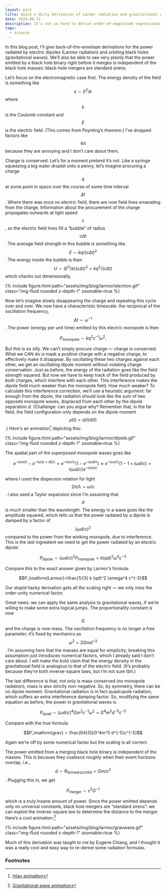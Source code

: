 ```yaml
---
layout: post
title: Quick n dirty derivation of Larmor radiation and gravitational waves
date: 2024-08-31
description: It's not so hard to derive order-of-magnitude expressions for radiation formulas
tags:
  - science
---
```


In this blog post, I’ll give back-of-the-envelope derivations for the power radiated by electric dipoles (Larmor radiation) and orbiting black holes (gravitational waves). We’ll also be able to see very plainly that the power emitted by a black hole binary right before it merges is independent of the black hole masses: black-hole mergers are standard sirens.

Let’s focus on the electromagnetic case first. The energy density of the field is something like $$\varepsilon\sim E^2/k$$ where $$k$$ is the Coulomb constant and $$E$$ is the electric field. (This comes from Poynting’s theorem.) I’ve dropped factors like $$4\pi$$ because they are annoying and I don’t care about them.

Charge is conserved. Let’s for a moment pretend it’s not. Like a syringe squeezing a big water droplet onto a penny, let’s imagine procuring a charge $$q$$ at some point in space over the course of some time interval $$\Delta t$$. Where there was once no electric field, there are now field lines emanating from the charge. Information about the procurement of the charge propagates outwards at light speed $$c$$, so the electric field lines fill a “bubble” of radius $$c\Delta t$$.  The average field strength in this bubble is something like $$E\sim kq/(c\Delta t)^2$$. The energy inside the bubble is then $$U\sim (E^2/k)(c\Delta t)^3=k q^2/(c\Delta t)$$ which checks out dimensionally.

<div class="row mt-3">
    <div class="col-sm mt-3 mt-md-0">
        {% include figure.html path="assets/img/blog/larmor/electron.gif" class="img-fluid rounded z-depth-1" zoomable=true %}
    </div>
</div>

Now let’s imagine slowly disappearing the charge and repeating this cycle over and over. We now have a characteristic timescale: the reciprocal of the oscillation frequency, $$\Delta t\sim \omega^{-1}$$. The power (energy per unit time) emitted by this electric monopole is then

$$P_\mathrm{monopole}\sim k q^2c^{-1}\omega^2.$$

But this is so silly. We can’t simply procure charge — charge is conserved. What we CAN do is mask a positive charge with a negative charge, to effectively make it disappear. By oscillating these two charges against each other, we get an oscillating dipole moment without violating charge conservation. Just as before, the energy of the radiation goes like the field strength squared. But now we have to keep track of the field produced by *both* charges, which interfere with each other. This interference makes the dipole field much weaker than the monopole field.  How much weaker? To calculate this interference correction, we’ll use a heuristic argument: far enough from the dipole, the radiation should look like the sum of two opposite monopole waves, displaced from each other by the dipole separation $d$. (Challenge: can you argue why? Remember that, in the far field, the field configuration only depends on the dipole moment $$\mu(t)=q(t)d(t)$$.) Here's an animation[^1] depicting this:

<div class="row mt-3">
    <div class="col-sm mt-3 mt-md-0">
        {% include figure.html path="assets/img/blog/larmor/dipole.gif" class="img-fluid rounded z-depth-1" zoomable=true %}
    </div>
</div>

The spatial part of the superposed monopole waves goes like

$$e^{-i\omega x/c}-e^{-i\omega(x+d)/c}=e^{-i\omega x/c}(1-e^{-i\omega d/c})\approx e^{-i\omega x/c}(1-1+i\omega d/c)= i(\omega d/c) e^{-i\omega x/c}$$

where I used the dispersion relation for light $$2\pi/\lambda=\omega/c$$. I also used a Taylor expansion since I’m assuming that $$d$$ is much smaller than the wavelength. The energy in a wave goes like the amplitude squared, which tells us that the power radiated by a dipole is damped by a factor of $$(\omega d/c)^2$$ compared to the power from the winking monopole, due to interference. This is the last ingredient we need to get the power radiated by an electric dipole:

$$P_\mathrm{dipole}\sim (\omega d/c)^2 P_\mathrm{monopole} = k (qd)^2 \omega^4 c^{-3}$$

Compare this to the exact answer given by Larmor’s formula:

$$P_\mathrm{Larmor}=\frac{1}{3} k (qd)^2 \omega^4 c^{-3}$$

Our stupid hacky derivation gets all the scaling right — we only miss the order-unity numerical factor.

Great news: we can apply the same analysis to gravitational waves, if we’re willing to make some extra logical jumps. The proportionality constant is now $$G$$ and the charge is now mass. The oscillation frequency is no longer a free parameter; it’s fixed by mechanics as $$\omega^2 = 2Gmd^{-3}$$. I’m assuming here that the masses are equal for simplicity; breaking this assumption just introduces numerical factors, which I already said I don’t care about. I will make the bold claim that the energy density in the gravitational field is analogous to that of the electric field. (It’s probably because they’re both inverse-square laws, but I’m not sure tbh.)

The last difference is that, not only is mass conserved (no monopole radiation), mass is also strictly non-negative. So, by symmetry, there can be no dipole moment. Gravitational radiation is in fact quadrupole radiation, which suffers an extra interference damping factor. So, modifying the same equation as before, the power in gravitational waves is 

$$P_\mathrm{quad}\sim (\omega d/c)^4 Gm^2c^{-1}\omega^2 = G^4m^5 d^{-5}c^{-5}$$

Compare with the true formula:

$$P_\mathrm{grav} = \frac{64}{5}G^4m^5 d^{-5}c^{-5}$$

Again we’re off by some numerical factor but the scaling is all correct.

The power emitted from a merging black hole binary is independent of the masses. This is because they coalesce roughly when their event horizons overlap, i.e., $$d\sim R_\text{Schwarzschild}=Gm/c^2$$. Plugging this in, we get

$$P_\text{merger} \sim c^5 G^{-1}$$

which is a truly insane amount of power. Since the power emitted depends only on universal constants, black hole mergers are “standard sirens”: we can exploit the inverse-square law to determine the distance to the merger. Here’s a cool animation.[^2]

<div class="row mt-3">
    <div class="col-sm mt-3 mt-md-0">
        {% include figure.html path="assets/img/blog/larmor/gravwave.gif" class="img-fluid rounded z-depth-1" zoomable=true %}
    </div>
</div>

Much of this derivation was taught to me by Eugene Chiang, and I thought it was a really cool and easy way to re-derive some radiation formulas.

[^1]: [Inlay animation](https://www.en.didaktik.physik.uni-muenchen.de/multimedia/dipolstrahlung/animated-gifs-aus-bildern/index.html)
[^2]: [Gravitational wave animation](https://www.ligo.caltech.edu/video/ligo20160615v1)

### Footnotes